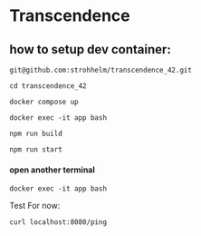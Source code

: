 # Transcendence

## how to setup dev container:
```
git@github.com:strohhelm/transcendence_42.git
```

```
cd transcendence_42
```

```
docker compose up
```
```
docker exec -it app bash
```
```
npm run build
```
```
npm run start
```
#### open another terminal
```
docker exec -it app bash
```
Test For now:
```
curl localhost:8080/ping
```
